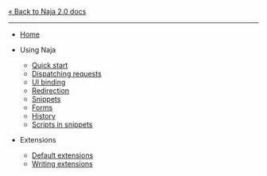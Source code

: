 [&laquo; Back to Naja 2.0 docs](/)

---

- [Home](1.x/)

- Using Naja
	- [Quick start](1.x/quick-start.md)
	- [Dispatching requests](1.x/dispatch.md)
	- [UI binding](1.x/ui-binding.md)
	- [Redirection](1.x/redirection.md)
	- [Snippets](1.x/snippets.md)
	- [Forms](1.x/forms.md)
	- [History](1.x/history.md)
	- [Scripts in snippets](1.x/scripts.md)

- Extensions
	- [Default extensions](1.x/extensions-default.md)
	- [Writing extensions](1.x/extensions-custom.md)
